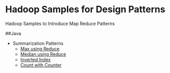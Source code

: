 Hadoop Samples for Design Patterns
==================================

Hadoop Samples to Introduce Map Reduce Patterns

##Java

  + Summarization Patterns
    +  [Max using Reduce](../../../hadoop-samples/tree/master/java/hadoop-max-example/readme.md)
    +  [Median using Reduce](../../../hadoop-samples/tree/master/java/hadoop-median-example/readme.md)
    +  [Inverted Index](../../../hadoop-samples/tree/master/java/inverted-index-example/readme.md)
    +  [Count with Counter](../../../hadoop-samples/tree/master/java/count-with-counter-example/readme.md)

